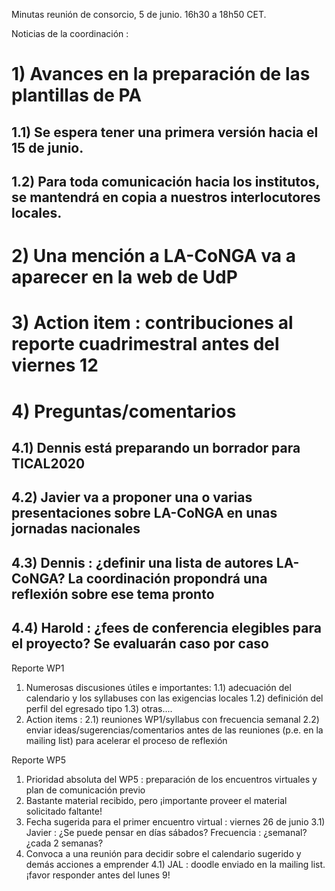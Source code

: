 Minutas reunión de consorcio, 5 de junio. 16h30 a 18h50 CET.

Noticias de la coordinación :

# 1) Avances en la preparación de las plantillas de PA
## 1.1) Se espera tener una primera versión hacia el 15 de junio.
## 1.2) Para toda comunicación hacia los institutos, se mantendrá en copia a nuestros interlocutores locales.
# 2) Una mención a LA-CoNGA va a aparecer en la web de UdP
# 3) Action item : contribuciones al reporte cuadrimestral antes del viernes 12
# 4) Preguntas/comentarios
## 4.1) Dennis está preparando un borrador para TICAL2020
## 4.2) Javier va a proponer una o varias presentaciones sobre LA-CoNGA en unas jornadas nacionales
## 4.3) Dennis : ¿definir una lista de autores LA-CoNGA? La coordinación propondrá una reflexión sobre ese tema pronto
## 4.4) Harold : ¿fees de conferencia elegibles para el proyecto? Se evaluarán caso por caso

Reporte WP1

1) Numerosas discusiones útiles e importantes:
1.1) adecuación del calendario y los syllabuses con las exigencias locales
1.2) definición del perfil del egresado tipo
1.3) otras....
2) Action items :
2.1) reuniones WP1/syllabus con frecuencia semanal
2.2) enviar ideas/sugerencias/comentarios antes de las reuniones (p.e. en la mailing list) para acelerar el proceso de reflexión

Reporte WP5

1) Prioridad absoluta del WP5 : preparación de los encuentros virtuales y plan de comunicación previo
2) Bastante material recibido, pero ¡importante proveer el material solicitado faltante!
3) Fecha sugerida para el primer encuentro virtual : viernes 26 de junio
3.1) Javier : ¿Se puede pensar en días sábados? Frecuencia : ¿semanal? ¿cada 2 semanas?
4) Convoca a una reunión para decidir sobre el calendario sugerido y demás acciones a emprender
4.1) JAL : doodle enviado en la mailing list. ¡favor responder antes del lunes 9!

